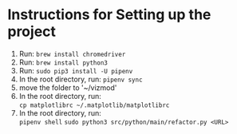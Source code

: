 # Instructions for Setting up the project

1. Run:
   ``brew install chromedriver``
2. Run:
   ``brew install python3``
3. Run:
   ``sudo pip3 install -U pipenv``
4. In the root directory, run:
   ``pipenv sync``
5. move the folder to '~/vizmod'
5. In the root directory, run:  
   ``cp matplotlibrc ~/.matplotlib/matplotlibrc``
6. In the root directory, run:  
	``pipenv shell``
	``sudo python3 src/python/main/refactor.py <URL>``
